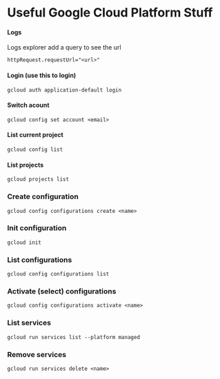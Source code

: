# Useful Google Cloud Platform Stuff

#### Logs
Logs explorer add a query to see the url
```
httpRequest.requestUrl="<url>"
```

#### Login (use this to login)
```
gcloud auth application-default login
```

#### Switch acount
```
gcloud config set account <email>
```

#### List current project
```
gcloud config list
```

#### List projects
```
gcloud projects list
```

### Create configuration
```
gcloud config configurations create <name>
```

### Init configuration
```
gcloud init
```

### List configurations
```
gcloud config configurations list
```

### Activate (select) configurations
```
gcloud config configurations activate <name>
```

### List services
```
gcloud run services list --platform managed
```

### Remove services
```
gcloud run services delete <name>
```
